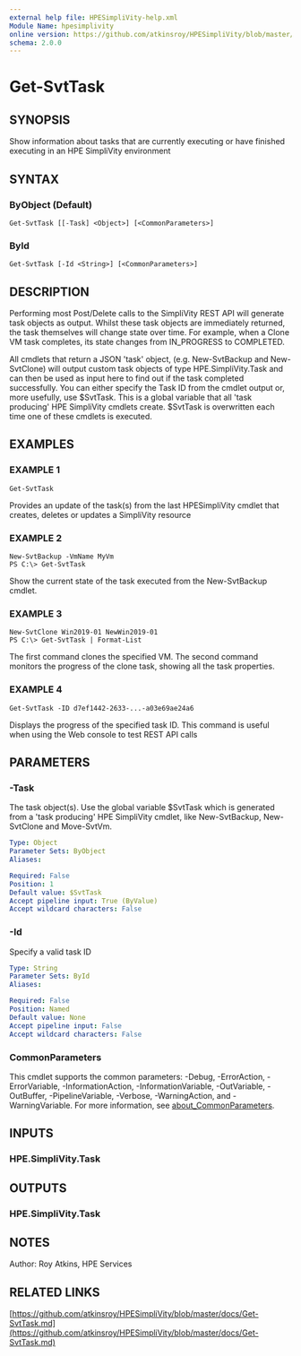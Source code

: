 ```yaml
---
external help file: HPESimpliVity-help.xml
Module Name: hpesimplivity
online version: https://github.com/atkinsroy/HPESimpliVity/blob/master/docs/Get-SvtTask.md
schema: 2.0.0
---
```


# Get-SvtTask

## SYNOPSIS
Show information about tasks that are currently executing or have finished executing in an HPE SimpliVity environment

## SYNTAX

### ByObject (Default)
```
Get-SvtTask [[-Task] <Object>] [<CommonParameters>]
```

### ById
```
Get-SvtTask [-Id <String>] [<CommonParameters>]
```

## DESCRIPTION
Performing most Post/Delete calls to the SimpliVity REST API will generate task objects as output.
Whilst these task objects are immediately returned, the task themselves will change state over time.
For example, when a Clone VM task completes, its state changes from IN_PROGRESS to COMPLETED.

All cmdlets that return a JSON 'task' object, (e.g.
New-SvtBackup and New-SvtClone) will output custom task
objects of type HPE.SimpliVity.Task and can then be used as input here to find out if the task completed
successfully.
You can either specify the Task ID from the cmdlet output or, more usefully, use $SvtTask.
This is a global variable that all 'task producing' HPE SimpliVity cmdlets create.
$SvtTask is
overwritten each time one of these cmdlets is executed.

## EXAMPLES

### EXAMPLE 1
```
Get-SvtTask
```

Provides an update of the task(s) from the last HPESimpliVity cmdlet that creates, deletes or updates
a SimpliVity resource

### EXAMPLE 2
```
New-SvtBackup -VmName MyVm
PS C:\> Get-SvtTask
```

Show the current state of the task executed from the New-SvtBackup cmdlet.

### EXAMPLE 3
```
New-SvtClone Win2019-01 NewWin2019-01
PS C:\> Get-SvtTask | Format-List
```

The first command clones the specified VM.
The second command monitors the progress of the clone task, showing all the task properties.

### EXAMPLE 4
```
Get-SvtTask -ID d7ef1442-2633-...-a03e69ae24a6
```

Displays the progress of the specified task ID.
This command is useful when using the Web console to
test REST API calls

## PARAMETERS

### -Task
The task object(s).
Use the global variable $SvtTask which is generated from a 'task producing'
HPE SimpliVity cmdlet, like New-SvtBackup, New-SvtClone and Move-SvtVm.

```yaml
Type: Object
Parameter Sets: ByObject
Aliases:

Required: False
Position: 1
Default value: $SvtTask
Accept pipeline input: True (ByValue)
Accept wildcard characters: False
```

### -Id
Specify a valid task ID

```yaml
Type: String
Parameter Sets: ById
Aliases:

Required: False
Position: Named
Default value: None
Accept pipeline input: False
Accept wildcard characters: False
```

### CommonParameters
This cmdlet supports the common parameters: -Debug, -ErrorAction, -ErrorVariable, -InformationAction, -InformationVariable, -OutVariable, -OutBuffer, -PipelineVariable, -Verbose, -WarningAction, and -WarningVariable. For more information, see [about_CommonParameters](http://go.microsoft.com/fwlink/?LinkID=113216).

## INPUTS

### HPE.SimpliVity.Task
## OUTPUTS

### HPE.SimpliVity.Task
## NOTES
Author: Roy Atkins, HPE Services

## RELATED LINKS

[https://github.com/atkinsroy/HPESimpliVity/blob/master/docs/Get-SvtTask.md](https://github.com/atkinsroy/HPESimpliVity/blob/master/docs/Get-SvtTask.md)

